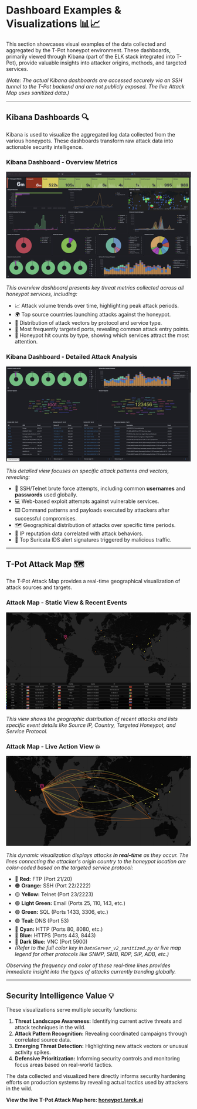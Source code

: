 # Dashboard Examples & Visualizations 📊📈

This section showcases visual examples of the data collected and aggregated by the T-Pot honeypot environment. These dashboards, primarily viewed through Kibana (part of the ELK stack integrated into T-Pot), provide valuable insights into attacker origins, methods, and targeted services.

*(Note: The actual Kibana dashboards are accessed securely via an SSH tunnel to the T-Pot backend and are not publicly exposed. The live Attack Map uses sanitized data.)*

---

## Kibana Dashboards 🔍

Kibana is used to visualize the aggregated log data collected from the various honeypots. These dashboards transform raw attack data into actionable security intelligence.

### Kibana Dashboard - Overview Metrics

![Top section of Kibana dashboard showing event summaries and metrics](../../assets/kibana_top.jpeg)

*This overview dashboard presents key threat metrics collected across all honeypot services, including:*
*   📈 Attack volume trends over time, highlighting peak attack periods.
*   🌍 Top source countries launching attacks against the honeypot.
*   🎯 Distribution of attack vectors by protocol and service type.
*   🚪 Most frequently targeted ports, revealing common attack entry points.
*   🍯 Honeypot hit counts by type, showing which services attract the most attention.

### Kibana Dashboard - Detailed Attack Analysis

![Bottom section of Kibana dashboard showing detailed logs and attacker details](../../assets/kibana_bottom.jpeg)

*This detailed view focuses on specific attack patterns and vectors, revealing:*
*   🔑 SSH/Telnet brute force attempts, including common **usernames** and **passwords** used globally.
*   💻 Web-based exploit attempts against vulnerable services.
*   ⌨️ Command patterns and payloads executed by attackers after successful compromises.
*   🗺️ Geographical distribution of attacks over specific time periods.
*   💯 IP reputation data correlated with attack behaviors.
*   🚨 Top Suricata IDS alert signatures triggered by malicious traffic.

---

## T-Pot Attack Map 🗺️

The T-Pot Attack Map provides a real-time geographical visualization of attack sources and targets.

### Attack Map - Static View & Recent Events

![T-Pot Attack Map interface showing recent attack details by IP, Country, and Service](../../assets/attack_map.png)

*This view shows the geographic distribution of recent attacks and lists specific event details like Source IP, Country, Targeted Honeypot, and Service Protocol.*

### Attack Map - Live Action View 💥

![T-Pot Attack Map showing global attack origins and destinations with colored connection lines](../../assets/attack_map_in_action.png)

*This dynamic visualization displays attacks **in real-time** as they occur. The lines connecting the attacker's origin country to the honeypot location are color-coded based on the targeted service protocol:*

*   🔴 **Red:** FTP (Port 21/20)
*   🟠 **Orange:** SSH (Port 22/2222)
*   🟡 **Yellow:** Telnet (Port 23/2223)
*   🟢 **Light Green:** Email (Ports 25, 110, 143, etc.)
*   🟢 **Green:** SQL (Ports 1433, 3306, etc.)
*   🟢 **Teal:** DNS (Port 53)
*   🔵 **Cyan:** HTTP (Ports 80, 8080, etc.)
*   🔵 **Blue:** HTTPS (Ports 443, 8443)
*   🔵 **Dark Blue:** VNC (Port 5900)
*   *(Refer to the full color key in `DataServer_v2_sanitized.py` or live map legend for other protocols like SNMP, SMB, RDP, SIP, ADB, etc.)*

*Observing the frequency and color of these real-time lines provides immediate insight into the types of attacks currently trending globally.*

---

## Security Intelligence Value 💡

These visualizations serve multiple security functions:
1.  **Threat Landscape Awareness:** Identifying current active threats and attack techniques in the wild.
2.  **Attack Pattern Recognition:** Revealing coordinated campaigns through correlated source data.
3.  **Emerging Threat Detection:** Highlighting new attack vectors or unusual activity spikes.
4.  **Defensive Prioritization:** Informing security controls and monitoring focus areas based on real-world tactics.

The data collected and visualized here directly informs security hardening efforts on production systems by revealing actual tactics used by attackers in the wild.

**View the live T-Pot Attack Map here: [honeypot.tarek.ai](https://honeypot.tarek.ai)**